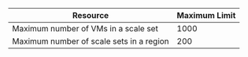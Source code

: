 | Resource | Maximum Limit |
| --- | --- |
| Maximum number of VMs in a scale set |1000 |
| Maximum number of scale sets in a region |200 |